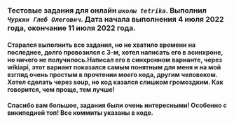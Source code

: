 ### Тестовые задания для онлайн ***`школы tetrika`***. Выполнил ***`Чуркин Глеб Олегович`***. Дата начала выполнения 4 июля 2022 года, окончание 11 июля 2022 года. 
#### Старался выполнить все задания, но не хватило времени на последнее, долго провозился с 3-м, хотел написать его в асинхроне, но ничего не получилось.Написал его в синхронном варианте, через wikiapi, этот вариант показался самым понятным для меня и на мой взгляд очень простым в прочтении моего кода, другим человеком. Хотел сделать через soup, но код казался слишком громоздким. Как говорится, чем проще, тем лучше!
#### Спасибо вам большое, задания были очень интересными! Особенно с википедией топ! Все коммиты указаны в коде.  
